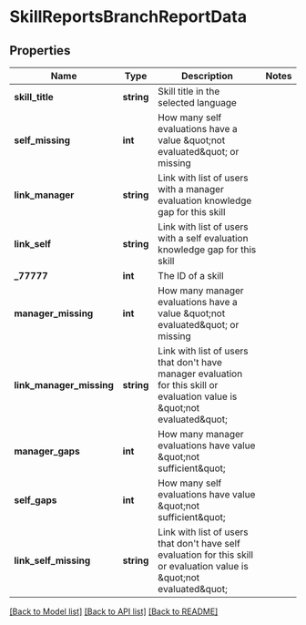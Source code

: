 # SkillReportsBranchReportData

## Properties
Name | Type | Description | Notes
------------ | ------------- | ------------- | -------------
**skill_title** | **string** | Skill title in the selected language | 
**self_missing** | **int** | How many self evaluations have a value &amp;quot;not evaluated&amp;quot; or missing | 
**link_manager** | **string** | Link with list of users with a manager evaluation knowledge gap for this skill | 
**link_self** | **string** | Link with list of users with a self evaluation knowledge gap for this skill | 
**_77777** | **int** | The ID of a skill | 
**manager_missing** | **int** | How many manager evaluations have a value &amp;quot;not evaluated&amp;quot; or missing | 
**link_manager_missing** | **string** | Link with list of users that don&#39;t have manager evaluation for this skill or evaluation value is &amp;quot;not evaluated&amp;quot; | 
**manager_gaps** | **int** | How many manager evaluations have value &amp;quot;not sufficient&amp;quot; | 
**self_gaps** | **int** | How many self evaluations have value &amp;quot;not sufficient&amp;quot; | 
**link_self_missing** | **string** | Link with list of users that don&#39;t have self evaluation for this skill or evaluation value is &amp;quot;not evaluated&amp;quot; | 

[[Back to Model list]](../README.md#documentation-for-models) [[Back to API list]](../README.md#documentation-for-api-endpoints) [[Back to README]](../README.md)


